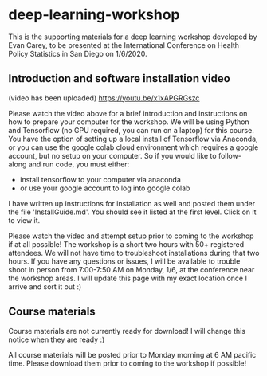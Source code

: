 # deep-learning-workshop
This is the supporting materials for a deep learning workshop developed by Evan Carey, to be presented at the International Conference on Health Policy Statistics in San Diego on 1/6/2020.  

## Introduction and software installation video

(video has been uploaded)
https://youtu.be/x1xAPGRGszc

Please watch the video above for a brief introduction and instructions on how to prepare your computer for the workshop. We will be using Python and Tensorflow (no GPU required, you can run on a laptop) for this course. You have the option of setting up a local install of Tensorflow via Anaconda, or you can use the google colab cloud environment which requires a google account, but no setup on your computer. So if you would like to follow-along and run code, you must either:

* install tensorflow to your computer via anaconda 
* or use your google account to log into google colab

I have written up instructions for installation as well and posted them under the file 'InstallGuide.md'. You should see it listed at the first level. Click on it to view it. 

Please watch the video and attempt setup prior to coming to the workshop if at all possible! The workshop is a short two hours with 50+ registered attendees. We will not have time to troubleshoot installations during that two hours. If you have any questions or issues, I will be available to trouble shoot in person from 7:00-7:50 AM on Monday, 1/6, at the conference near the workshop areas. I will update this page with my exact location once I arrive and sort it out :) 

## Course materials

Course materials are not currently ready for download! I will change this notice when they are ready :) 

All course materials will be posted prior to Monday morning at 6 AM pacific time. Please download them prior to coming to the workshop if possible! 
